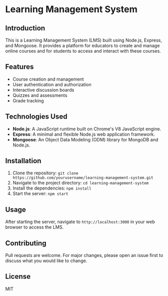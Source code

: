 # Learning Management System

## Introduction

This is a Learning Management System (LMS) built using Node.js, Express, and Mongoose. It provides a platform for educators to create and manage online courses and for students to access and interact with these courses.

## Features

- Course creation and management
- User authentication and authorization
- Interactive discussion boards
- Quizzes and assessments
- Grade tracking

## Technologies Used

- **Node.js**: A JavaScript runtime built on Chrome's V8 JavaScript engine.
- **Express**: A minimal and flexible Node.js web application framework.
- **Mongoose**: An Object Data Modeling (ODM) library for MongoDB and Node.js.

## Installation

1. Clone the repository: `git clone https://github.com/yourusername/learning-management-system.git`
2. Navigate to the project directory: `cd learning-management-system`
3. Install the dependencies: `npm install`
4. Start the server: `npm start`

## Usage

After starting the server, navigate to `http://localhost:3000` in your web browser to access the LMS.

## Contributing

Pull requests are welcome. For major changes, please open an issue first to discuss what you would like to change.

## License

MIT
